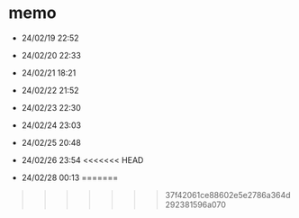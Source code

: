 # memo

* 24/02/19 22:52
* 24/02/20 22:33
* 24/02/21 18:21
* 24/02/22 21:52
* 24/02/23 22:30
* 24/02/24 23:03
* 24/02/25 20:48
* 24/02/26 23:54
<<<<<<< HEAD

* 24/02/28 00:13
=======
>>>>>>> 37f42061ce88602e5e2786a364d292381596a070
